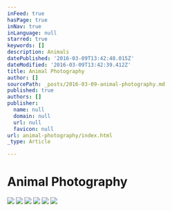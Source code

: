 ```yaml
---
inFeed: true
hasPage: true
inNav: true
inLanguage: null
starred: true
keywords: []
description: Animals
datePublished: '2016-03-09T13:42:48.015Z'
dateModified: '2016-03-09T13:42:39.412Z'
title: Animal Photography
author: []
sourcePath: _posts/2016-03-09-animal-photography.md
published: true
authors: []
publisher:
  name: null
  domain: null
  url: null
  favicon: null
url: animal-photography/index.html
_type: Article

---
```

# Animal Photography
![](https://the-grid-user-content.s3-us-west-2.amazonaws.com/190ee433-0ece-4da0-a798-e6c6d642b849.jpg)
![](https://the-grid-user-content.s3-us-west-2.amazonaws.com/a7e6ee22-f22d-49b3-8a79-452f036d7100.jpg)
![](https://the-grid-user-content.s3-us-west-2.amazonaws.com/1427f707-8f59-4b17-8a84-035982deb3c1.jpg)
![](https://the-grid-user-content.s3-us-west-2.amazonaws.com/d79baa85-f460-4911-9935-f47379e95a87.jpg)
![](https://the-grid-user-content.s3-us-west-2.amazonaws.com/9a9e96e6-7f67-4882-9961-a9f61fb28750.jpg)
![](https://the-grid-user-content.s3-us-west-2.amazonaws.com/6c40d5de-d2ba-4565-8343-b87662523778.jpg)